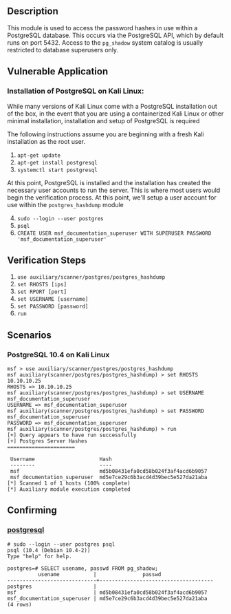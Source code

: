 ## Description
This module is used to access the password hashes in use within a PostgreSQL database. This occurs via the PostgreSQL API, which by default runs on port 5432. Access to the `pg_shadow` system catalog is usually restricted to database superusers only. 

## Vulnerable Application
### Installation of PostgreSQL on Kali Linux:
While many versions of Kali Linux come with a PostgreSQL installation out of the box, in the event that you are using a containerized Kali Linux or other minimal installation, installation and setup of PostgreSQL is required

The following instructions assume you are beginning with a fresh Kali installation as the root user.
1. `apt-get update`
2. `apt-get install postgresql`
3. `systemctl start postgresql`

At this point, PostgreSQL is installed and the installation has created the necessary user accounts to run the server. This is where most users would begin the verification process. At this point, we'll setup a user account for use within the `postgres_hashdump` module

4. `sudo --login --user postgres`
5. `psql`
6. `CREATE USER msf_documentation_superuser WITH SUPERUSER PASSWORD 'msf_documentation_superuser'`

## Verification Steps
1. `use auxiliary/scanner/postgres/postgres_hashdump`
2. `set RHOSTS [ips]`
3. `set RPORT [port]`
4. `set USERNAME [username]`
5. `set PASSWORD [password]`
4. `run`


## Scenarios
### PostgreSQL 10.4 on Kali Linux
```
msf > use auxiliary/scanner/postgres/postgres_hashdump
msf auxiliary(scanner/postgres/postgres_hashdump) > set RHOSTS 10.10.10.25
RHOSTS => 10.10.10.25
msf auxiliary(scanner/postgres/postgres_hashdump) > set USERNAME msf_documentation_superuser
USERNAME => msf_documentation_superuser
msf auxiliary(scanner/postgres/postgres_hashdump) > set PASSWORD msf_documentation_superuser
PASSWORD => msf_documentation_superuser
msf auxiliary(scanner/postgres/postgres_hashdump) > run
[+] Query appears to have run successfully
[+] Postgres Server Hashes
======================

 Username                     Hash
 --------                     ----
 msf                          md5b08431efa0cd58b024f3af4acd6b9057
 msf_documentation_superuser  md5e7ce29c6b3acd4d39bec5e527da21aba
[*] Scanned 1 of 1 hosts (100% complete)
[*] Auxiliary module execution completed
```

## Confirming
### [postgresql](https://www.postgresql.org/docs/8.3/static/view-pg-shadow.html)
 ```
# sudo --login --user postgres psql
psql (10.4 (Debian 10.4-2))
Type "help" for help.

postgres=# SELECT usename, passwd FROM pg_shadow;                                                        
           usename           |               passwd                
-----------------------------+-------------------------------------
 postgres                    | 
 msf                         | md5b08431efa0cd58b024f3af4acd6b9057
 msf_documentation_superuser | md5e7ce29c6b3acd4d39bec5e527da21aba
(4 rows)
```
